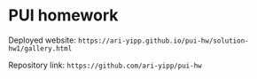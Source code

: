 # PUI homework

Deployed website: `https://ari-yipp.github.io/pui-hw/solution-hw1/gallery.html`

Repository link: `https://github.com/ari-yipp/pui-hw`
